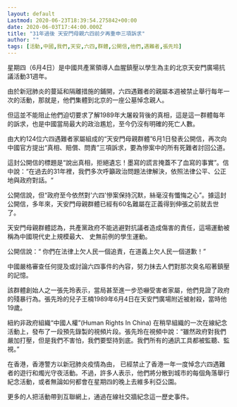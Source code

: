 ```yaml
---
layout: default
Lastmod: 2020-06-23T18:39:54.275842+00:00
date: 2020-06-03T17:44:00.000Z
title: "31年過後 天安門母親六四前夕再重申三項訴求"
author: ""
tags: [活動,中國,我們,天安,六四,群體,公開信,他們,遇難者,張先玲]
---
```


星期四（6月4日）是中國共產黨領導人血腥鎮壓以學生為主的北京天安門廣場抗議活動31週年。

由於新冠肺炎的蔓延和隔離措施的鋪開，六四遇難者的親屬本週被禁止舉行每年一次的活動，那就是，他們集體到北京的一座公墓悼念親人。

但這並不能阻止他們迫切要求了解1989年大屠殺背後的真相，這是這一群體每年的訴求，也是中國當局最大的政治尷尬，至今仍沒有明確的死亡人數。

由大約124位六四遇難者家屬組成的“天安門母親群體”6月1日發表公開信，再次向中國官方提出“真相、賠償、問責”三項訴求，要為慘案中的所有死難者討回公道。

這封公開信的標題是“說出真相，拒絕遺忘！墨寫的謊言掩蓋不了血寫的事實”。信中說：“在過去的31年裡，我們多次呼籲政治問題法律解決，依照法律公平、公正地與政府對話。“

公開信說，但“政府至今依然對'六四'慘案保持沉默，絲毫沒有懺悔之心”。據這封公開信，多年來，天安門母親群體已經有60名難屬在正義得到伸張之前就去世了。

天安門母親群體認為，共產黨政府不能逃避對抗議者造成傷害的責任，這場運動被稱為中國現代史上規模最大、 史無前例的學生運動。

公開信說：“ 你們在法律上欠人民一個追責，在道義上欠人民一個道歉！”

中國嚴格審查任何提及或討論六四事件的內容，努力抹去人們對那次臭名昭著鎮壓的記憶。

該群體創始人之一張先玲表示，當局甚至進一步恐嚇受害者家屬，他們見證了政府的殘暴行為。張先玲的兒子王楠1989年6月4日在天安門廣場附近被射殺，當時他19歲。

紐約非政府組織“中國人權”(Human Rights In China) 在稍早組織的一次在線紀念活動上，發布了一段預先錄製的視頻片段。張先玲在視頻中說：“雖然政府對我們嚴加打壓，但是我們不害怕，我們要堅持到底。我們所有的通訊工具都被監聽、監視。”

在香港，香港警方以新冠肺炎疫情為由， 已經禁止了香港一年一度悼念六四遇難者的遊行和燭光守夜活動。不過，許多人表示，他們將分散到城市的每個角落舉行紀念活動，或者無論如何都會在星期四的晚上去維多利亞公園。

更多的人把活動帶到互聯網上，通過在線社交牆紀念這一歷史事件。

